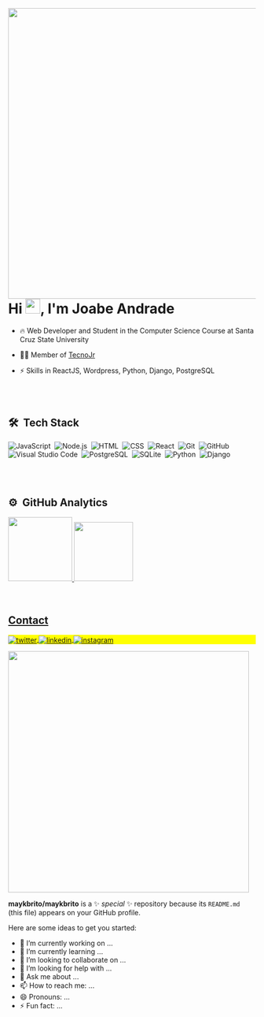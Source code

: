 <img align="right" height="590em" src="https://raw.githubusercontent.com/gist/JoabeAndrade/23b2aa79d809dc374cb780b65741f8c1/raw/2a5cc26a8d299c6e546c8bc3cf1cf9e54f5e5ff5/githubcard.svg"/>

<h1 align="left">Hi <img src="https://raw.githubusercontent.com/kaueMarques/kaueMarques/master/hi.gif" height="30px">, I'm Joabe Andrade</h1>

- 🔥 Web Developer and Student in the Computer Science Course at Santa Cruz State University 

-  👨‍💻 Member of [TecnoJr](https://www.tecnojr.com.br/)

- ⚡ Skills in ReactJS, Wordpress, Python, Django, PostgreSQL


<br><br>

## 🛠 &nbsp;Tech Stack

![JavaScript](https://img.shields.io/badge/-JavaScript-05122A?style=flat&logo=javascript)&nbsp;
![Node.js](https://img.shields.io/badge/-Node.js-05122A?style=flat&logo=node.js)&nbsp;
![HTML](https://img.shields.io/badge/-HTML-05122A?style=flat&logo=HTML5)&nbsp;
![CSS](https://img.shields.io/badge/-CSS-05122A?style=flat&logo=CSS3&logoColor=1572B6)&nbsp;
![React](https://img.shields.io/badge/-React-05122A?style=flat&logo=react)&nbsp;
![Git](https://img.shields.io/badge/-Git-05122A?style=flat&logo=git)&nbsp;
![GitHub](https://img.shields.io/badge/-GitHub-05122A?style=flat&logo=github)&nbsp;
![Visual Studio Code](https://img.shields.io/badge/-Visual%20Studio%20Code-05122A?style=flat&logo=visual-studio-code&logoColor=007ACC)&nbsp;
![PostgreSQL](https://img.shields.io/badge/-PostgreSQL-05122A?style=flat&logo=postgresql)&nbsp;
![SQLite](https://img.shields.io/badge/-SQLite-05122A?style=flat&logo=sqlite)&nbsp;
![Python](https://img.shields.io/badge/-Python-05122A?style=flat&logo=python)&nbsp;
![Django](https://img.shields.io/badge/-Django-05122A?style=flat&logo=django)&nbsp;

<br><br>

## ⚙️ &nbsp;GitHub Analytics

 <div>
<a href="https://github.com/JoabeAndrade">
<img height="130em" src="https://github-readme-stats.vercel.app/api?username=JoabeAndrade&show_icons=true&theme=dracula&include_all_commits=true&count_private=true"/>
<img height="120em" src="https://github-readme-stats.vercel.app/api/top-langs/?username=JoabeAndrade&layout=compact&langs_count=7&theme=dracula"/>
  </div>
<br><br>

## Contact

<p align="left" style="background:yellow">
<a href="https://twitter.com/JoabeAndrade_" target="_blank">
  <img align="center" src="https://img.shields.io/badge/-JoabeAndrade-05122A?style=flat&logo=twitter" alt="twitter"/>  
</a>
<a href="https://linkedin.com/in/joabeandrade" target="_blank">
  <img align="center" src="https://img.shields.io/badge/-JoabeAndrade-05122A?style=flat&logo=linkedin" alt="linkedin"/>
</a>
<a href="https://instagram.com/j0abeandrade" target="_blank">
 <img align="center" src="https://img.shields.io/badge/-JoabeAndrade-05122A?style=flat&logo=instagram" alt="instagram"/>
</a>
</p>


<img width="490em" src="https://github-readme-twitter-gazf.vercel.app/api?id=JoabeAndrade_&layout=wide&show_reply=off&show_retweet=off" />


**maykbrito/maykbrito** is a ✨ _special_ ✨ repository because its `README.md` (this file) appears on your GitHub profile.

Here are some ideas to get you started:

- 🔭 I’m currently working on ...
- 🌱 I’m currently learning ...
- 👯 I’m looking to collaborate on ...
- 🤔 I’m looking for help with ...
- 💬 Ask me about ...
- 📫 How to reach me: ...
- 😄 Pronouns: ...
- ⚡ Fun fact: ...
